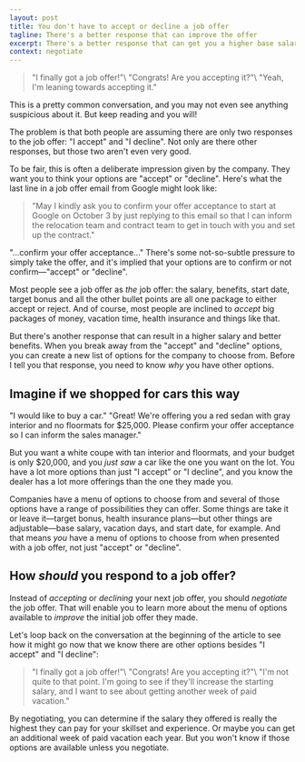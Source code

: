 ```yaml
---
layout: post
title: You don't have to accept or decline a job offer
tagline: There's a better response that can improve the offer
excerpt: There's a better response that can get you a higher base salary, more vacation time, and other benefits.
context: negotiate
---
```

> "I finally got a job offer!"\\
> "Congrats! Are you accepting it?"\\
> "Yeah, I'm leaning towards accepting it."

This is a pretty common conversation, and you may not even see anything suspicious about it. But keep reading and you will!

The problem is that both people are assuming there are only two responses to the job offer: "I accept" and "I decline". Not only are there other responses, but those two aren't even very good.

To be fair, this is often a deliberate impression given by the company. They want you to think your options are "accept" or "decline". Here's what the last line in a job offer email from Google might look like:

> "May I kindly ask you to confirm your offer acceptance to start at Google on October 3 by just replying to this email so that I can inform the relocation team and contract team to get in touch with you and set up the contract."

"...confirm your offer acceptance..." There's some not-so-subtle pressure to simply take the offer, and it's implied that your options are to confirm or not confirm—"accept" or "decline".

Most people see a job offer as *the* job offer: the salary, benefits, start date, target bonus and all the other bullet points are all one package to either accept or reject. And of course, most people are inclined to *accept* big packages of money, vacation time, health insurance and things like that.

But there's another response that can result in a higher salary and better benefits. When you break away from the "accept" and "decline" options, you can create a new list of options for the company to choose from. Before I tell you that response, you need to know *why* you have other options.

## Imagine if we shopped for cars this way

"I would like to buy a car."
"Great! We're offering you a red sedan with gray interior and no floormats for $25,000. Please confirm your offer acceptance so I can inform the sales manager."

But you want a white coupe with tan interior and floormats, and your budget is only $20,000, and you *just saw* a car like the one you want on the lot. You have a lot more options than just "I accept" or "I decline", and you know the dealer has a lot more offerings than the one they made you.

Companies have a menu of options to choose from and several of those options have a range of possibilities they can offer. Some things are take it or leave it—target bonus, health insurance plans—but other things are adjustable—base salary, vacation days, and start date, for example. And that means *you* have a menu of options to choose from when presented with a job offer, not just "accept" or "decline".

## How *should* you respond to a job offer?

Instead of *accepting* or *declining* your next job offer, you should *negotiate* the job offer. That will enable you to learn more about the menu of options available to *improve* the initial job offer they made. 

Let's loop back on the conversation at the beginning of the article to see how it might go now that we know there are other options besides "I accept" and "I decline":

> "I finally got a job offer!"\\
> "Congrats! Are you accepting it?"\\
> "I'm not quite to that point. I'm going to see if they'll increase the starting salary, and I want to see about getting another week of paid vacation."

By negotiating, you can determine if the salary they offered is really the highest they can pay for your skillset and experience. Or maybe you can get an additional week of paid vacation each year. But you won't know if those options are available unless you negotiate.

<div class="inline-ad hidden"></div>